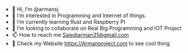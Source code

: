 - 👋 Hi, I’m @armansj
- 👀 I’m interested in Programming and Internet of things.
- 🌱 I’m currently learning Rust and Raspberry PI
- 💞️ I’m looking to collaborate on Real Big Programming and IOT Project
- 📫 How to reach me Sajediarman31@gmail.com
- 🎲 Check my Website https://Armanproject.com to see cool thing

<!---
armansj/armansj is a ✨ special ✨ repository because its `README.md` (this file) appears on your GitHub profile.
You can click the Preview link to take a look at your changes.
--->
